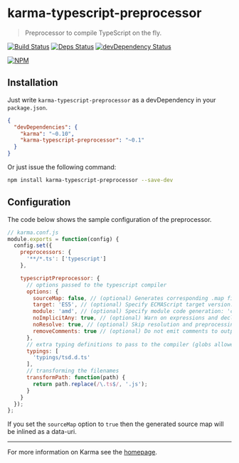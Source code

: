 # karma-typescript-preprocessor

> Preprocessor to compile TypeScript on the fly.

[![Build Status][buildstatus]][buildstatusurl]
[![Deps Status][depstatus]][depstatusurl]
[![devDependency Status](https://david-dm.org/sergeyt/karma-typescript-preprocessor/dev-status.svg)](https://david-dm.org/sergeyt/karma-typescript-preprocessor#info=devDependencies)

[![NPM][npm]](https://nodei.co/npm/karma-typescript-preprocessor/)

## Installation

Just write `karma-typescript-preprocessor` as a devDependency in your `package.json`.
```json
{
  "devDependencies": {
    "karma": "~0.10",
    "karma-typescript-preprocessor": "~0.1"
  }
}
```

Or just issue the following command:
```bash
npm install karma-typescript-preprocessor --save-dev
```

## Configuration

The code below shows the sample configuration of the preprocessor.
```js
// karma.conf.js
module.exports = function(config) {
  config.set({
    preprocessors: {
      '**/*.ts': ['typescript']
    },

    typescriptPreprocessor: {
      // options passed to the typescript compiler
      options: {
        sourceMap: false, // (optional) Generates corresponding .map file.
        target: 'ES5', // (optional) Specify ECMAScript target version: 'ES3' (default), or 'ES5'
        module: 'amd', // (optional) Specify module code generation: 'commonjs' or 'amd'
        noImplicitAny: true, // (optional) Warn on expressions and declarations with an implied 'any' type.
        noResolve: true, // (optional) Skip resolution and preprocessing.
        removeComments: true // (optional) Do not emit comments to output.
      },
      // extra typing definitions to pass to the compiler (globs allowed)
      typings: [
        'typings/tsd.d.ts'
      ],
      // transforming the filenames
      transformPath: function(path) {
        return path.replace(/\.ts$/, '.js');
      }
    }
  });
};
```

If you set the `sourceMap` option to `true` then the generated source map will be inlined as a data-uri.

----

For more information on Karma see the [homepage].

[homepage]: http://karma-runner.github.com
[npm]: https://nodei.co/npm/karma-typescript-preprocessor.png?downloads=true&stars=true
[buildstatus]: https://drone.io/github.com/sergeyt/karma-typescript-preprocessor/status.png
[buildstatusurl]: https://drone.io/github.com/sergeyt/karma-typescript-preprocessor/latest
[depstatus]: https://david-dm.org/sergeyt/karma-typescript-preprocessor.png
[depstatusurl]: https://david-dm.org/sergeyt/karma-typescript-preprocessor
